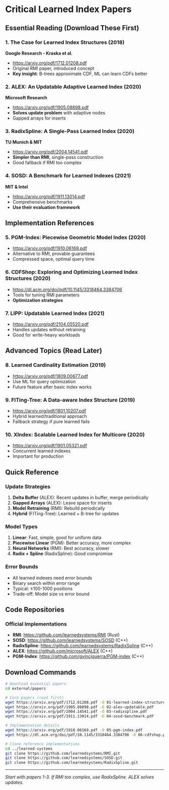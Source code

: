 # Critical Learned Index Papers

## Essential Reading (Download These First)

### 1. The Case for Learned Index Structures (2018)
**Google Research - Kraska et al.**
- https://arxiv.org/pdf/1712.01208.pdf
- Original RMI paper, introduced concept
- **Key insight**: B-trees approximate CDF, ML can learn CDFs better

### 2. ALEX: An Updatable Adaptive Learned Index (2020)
**Microsoft Research**
- https://arxiv.org/pdf/1905.08898.pdf
- **Solves update problem** with adaptive nodes
- Gapped arrays for inserts

### 3. RadixSpline: A Single-Pass Learned Index (2020)
**TU Munich & MIT**
- https://arxiv.org/pdf/2004.14541.pdf
- **Simpler than RMI**, single-pass construction
- Good fallback if RMI too complex

### 4. SOSD: A Benchmark for Learned Indexes (2021)
**MIT & Intel**
- https://arxiv.org/pdf/1911.13014.pdf
- Comprehensive benchmarks
- **Use their evaluation framework**

## Implementation References

### 5. PGM-Index: Piecewise Geometric Model Index (2020)
- https://arxiv.org/pdf/1910.06169.pdf
- Alternative to RMI, provable guarantees
- Compressed space, optimal query time

### 6. CDFShop: Exploring and Optimizing Learned Index Structures (2020)
- https://dl.acm.org/doi/pdf/10.1145/3318464.3384706
- Tools for tuning RMI parameters
- **Optimization strategies**

### 7. LIPP: Updatable Learned Index (2021)
- https://arxiv.org/pdf/2104.05520.pdf
- Handles updates without retraining
- Good for write-heavy workloads

## Advanced Topics (Read Later)

### 8. Learned Cardinality Estimation (2019)
- https://arxiv.org/pdf/1809.00677.pdf
- Use ML for query optimization
- Future feature after basic index works

### 9. FITing-Tree: A Data-aware Index Structure (2019)
- https://arxiv.org/pdf/1801.10207.pdf
- Hybrid learned/traditional approach
- Fallback strategy if pure learned fails

### 10. XIndex: Scalable Learned Index for Multicore (2020)
- https://arxiv.org/pdf/1901.05321.pdf
- Concurrent learned indexes
- Important for production

## Quick Reference

### Update Strategies
1. **Delta Buffer** (ALEX): Recent updates in buffer, merge periodically
2. **Gapped Arrays** (ALEX): Leave space for inserts
3. **Model Retraining** (RMI): Rebuild periodically
4. **Hybrid** (FITing-Tree): Learned + B-tree for updates

### Model Types
1. **Linear**: Fast, simple, good for uniform data
2. **Piecewise Linear** (PGM): Better accuracy, more complex
3. **Neural Networks** (RMI): Best accuracy, slower
4. **Radix + Spline** (RadixSpline): Good compromise

### Error Bounds
- All learned indexes need error bounds
- Binary search within error range
- Typical: ±100-1000 positions
- Trade-off: Model size vs error bound

## Code Repositories

### Official Implementations
- **RMI**: https://github.com/learnedsystems/RMI (Rust)
- **SOSD**: https://github.com/learnedsystems/SOSD (C++)
- **RadixSpline**: https://github.com/learnedsystems/RadixSpline (C++)
- **ALEX**: https://github.com/microsoft/ALEX (C++)
- **PGM-Index**: https://github.com/gvinciguerra/PGM-index (C++)

## Download Commands

```bash
# Download essential papers
cd external/papers

# Core papers (read first)
wget https://arxiv.org/pdf/1712.01208.pdf -O 01-learned-index-structures.pdf
wget https://arxiv.org/pdf/1905.08898.pdf -O 02-alex-updatable.pdf
wget https://arxiv.org/pdf/2004.14541.pdf -O 03-radixspline.pdf
wget https://arxiv.org/pdf/1911.13014.pdf -O 04-sosd-benchmark.pdf

# Implementation details
wget https://arxiv.org/pdf/1910.06169.pdf -O 05-pgm-index.pdf
wget https://dl.acm.org/doi/pdf/10.1145/3318464.3384706 -O 06-cdfshop.pdf

# Clone reference implementations
cd ../learned-systems
git clone https://github.com/learnedsystems/RMI.git
git clone https://github.com/learnedsystems/SOSD.git
git clone https://github.com/learnedsystems/RadixSpline.git
```

---

*Start with papers 1-3. If RMI too complex, use RadixSpline. ALEX solves updates.*